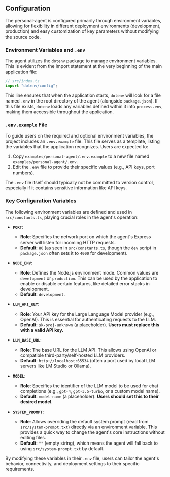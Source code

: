 ## Configuration

The personal-agent is configured primarily through environment variables, allowing for flexibility in different deployment environments (development, production) and easy customization of key parameters without modifying the source code.

### Environment Variables and `.env`

The agent utilizes the `dotenv` package to manage environment variables. This is evident from the import statement at the very beginning of the main application file:

```typescript
// src/index.ts
import "dotenv/config";
```

This line ensures that when the application starts, `dotenv` will look for a file named `.env` in the root directory of the agent (alongside `package.json`). If this file exists, `dotenv` loads any variables defined within it into `process.env`, making them accessible throughout the application.

### `.env.example` File

To guide users on the required and optional environment variables, the project includes an `.env.example` file. This file serves as a template, listing the variables that the application recognizes. Users are expected to:

1.  Copy `examples/personal-agent/.env.example` to a new file named `examples/personal-agent/.env`.
2.  Edit the `.env` file to provide their specific values (e.g., API keys, port numbers).

The `.env` file itself should typically not be committed to version control, especially if it contains sensitive information like API keys.

### Key Configuration Variables

The following environment variables are defined and used in `src/constants.ts`, playing crucial roles in the agent's operation:

*   **`PORT`**:
    *   **Role**: Specifies the network port on which the agent's Express server will listen for incoming HTTP requests.
    *   **Default**: `80` (as seen in `src/constants.ts`, though the `dev` script in `package.json` often sets it to `4000` for development).

*   **`NODE_ENV`**:
    *   **Role**: Defines the Node.js environment mode. Common values are `development` or `production`. This can be used by the application to enable or disable certain features, like detailed error stacks in development.
    *   **Default**: `development`.

*   **`LLM_API_KEY`**:
    *   **Role**: Your API key for the Large Language Model provider (e.g., OpenAI). This is essential for authenticating requests to the LLM.
    *   **Default**: `sk-proj-unknown` (a placeholder). **Users must replace this with a valid API key.**

*   **`LLM_BASE_URL`**:
    *   **Role**: The base URL for the LLM API. This allows using OpenAI or compatible third-party/self-hosted LLM providers.
    *   **Default**: `http://localhost:65534` (often a port used by local LLM servers like LM Studio or Ollama).

*   **`MODEL`**:
    *   **Role**: Specifies the identifier of the LLM model to be used for chat completions (e.g., `gpt-4`, `gpt-3.5-turbo`, or a custom model name).
    *   **Default**: `model-name` (a placeholder). **Users should set this to their desired model.**

*   **`SYSTEM_PROMPT`**:
    *   **Role**: Allows overriding the default system prompt (read from `src/system-prompt.txt`) directly via an environment variable. This provides a quick way to change the agent's core instructions without editing files.
    *   **Default**: `""` (empty string), which means the agent will fall back to using `src/system-prompt.txt` by default.

By modifying these variables in their `.env` file, users can tailor the agent's behavior, connectivity, and deployment settings to their specific requirements.
